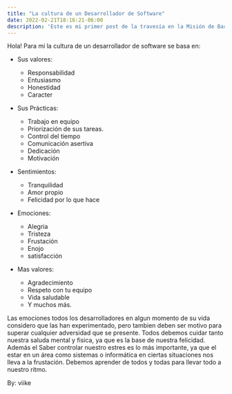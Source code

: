 ```yaml
---
title: "La cultura de un Desarrollador de Software"
date: 2022-02-21T18:16:21-06:00
description: 'Este es mi primer post de la travesía en la Misión de Backend con Node JS de Launch X.'
---
```


Hola!
Para mi la cultura de un desarrollador de software se basa en:
- Sus valores:
    - Responsabilidad
    - Entusiasmo 
    - Honestidad
    - Caracter
    
- Sus Prácticas:
    - Trabajo en equipo
    - Priorización de sus tareas.
    - Control del tiempo
    - Comunicación asertiva
    - Dedicación
    - Motivación
    
- Sentimientos:
    - Tranquilidad
    - Amor propio
    - Felicidad por lo que hace
 
 - Emociones:
    - Alegria
    - Tristeza
    - Frustación
    - Enojo
    - satisfacción
- Mas valores:
    - Agradecimiento
    - Respeto con tu equipo
    - Vida saludable
    - Y muchos más.

Las emociones todos los desarrolladores en algun momento de su vida considero que las han experimentado, pero tambien deben ser motivo para superar cualquier adversidad que se presente. Todos debemos cuidar tanto nuestra saluda mental y fisica, ya que es la base de nuestra felicidad. Además el Saber controlar nuestro estres es lo más importante, ya que el estar en un área como sistemas o informática en ciertas situaciones nos lleva a la frustación. 
Debemos aprender de todos y todas para llevar todo a nuestro ritmo.

By: viike

